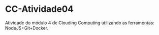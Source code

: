 # CC-Atividade04
Atividade do módulo 4 de Clouding Computing utilizando as ferramentas: NodeJS+Git+Docker.
